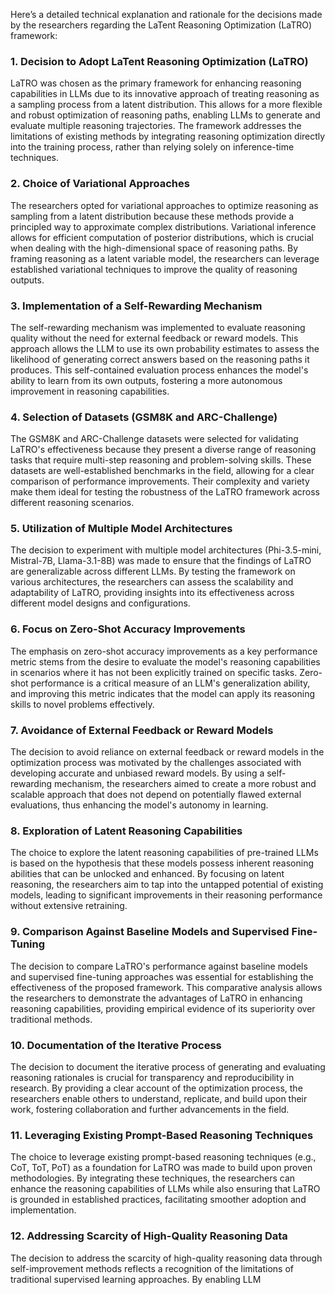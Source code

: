 Here’s a detailed technical explanation and rationale for the decisions made by the researchers regarding the LaTent Reasoning Optimization (LaTRO) framework:

### 1. Decision to Adopt LaTent Reasoning Optimization (LaTRO)
LaTRO was chosen as the primary framework for enhancing reasoning capabilities in LLMs due to its innovative approach of treating reasoning as a sampling process from a latent distribution. This allows for a more flexible and robust optimization of reasoning paths, enabling LLMs to generate and evaluate multiple reasoning trajectories. The framework addresses the limitations of existing methods by integrating reasoning optimization directly into the training process, rather than relying solely on inference-time techniques.

### 2. Choice of Variational Approaches
The researchers opted for variational approaches to optimize reasoning as sampling from a latent distribution because these methods provide a principled way to approximate complex distributions. Variational inference allows for efficient computation of posterior distributions, which is crucial when dealing with the high-dimensional space of reasoning paths. By framing reasoning as a latent variable model, the researchers can leverage established variational techniques to improve the quality of reasoning outputs.

### 3. Implementation of a Self-Rewarding Mechanism
The self-rewarding mechanism was implemented to evaluate reasoning quality without the need for external feedback or reward models. This approach allows the LLM to use its own probability estimates to assess the likelihood of generating correct answers based on the reasoning paths it produces. This self-contained evaluation process enhances the model's ability to learn from its own outputs, fostering a more autonomous improvement in reasoning capabilities.

### 4. Selection of Datasets (GSM8K and ARC-Challenge)
The GSM8K and ARC-Challenge datasets were selected for validating LaTRO's effectiveness because they present a diverse range of reasoning tasks that require multi-step reasoning and problem-solving skills. These datasets are well-established benchmarks in the field, allowing for a clear comparison of performance improvements. Their complexity and variety make them ideal for testing the robustness of the LaTRO framework across different reasoning scenarios.

### 5. Utilization of Multiple Model Architectures
The decision to experiment with multiple model architectures (Phi-3.5-mini, Mistral-7B, Llama-3.1-8B) was made to ensure that the findings of LaTRO are generalizable across different LLMs. By testing the framework on various architectures, the researchers can assess the scalability and adaptability of LaTRO, providing insights into its effectiveness across different model designs and configurations.

### 6. Focus on Zero-Shot Accuracy Improvements
The emphasis on zero-shot accuracy improvements as a key performance metric stems from the desire to evaluate the model's reasoning capabilities in scenarios where it has not been explicitly trained on specific tasks. Zero-shot performance is a critical measure of an LLM's generalization ability, and improving this metric indicates that the model can apply its reasoning skills to novel problems effectively.

### 7. Avoidance of External Feedback or Reward Models
The decision to avoid reliance on external feedback or reward models in the optimization process was motivated by the challenges associated with developing accurate and unbiased reward models. By using a self-rewarding mechanism, the researchers aimed to create a more robust and scalable approach that does not depend on potentially flawed external evaluations, thus enhancing the model's autonomy in learning.

### 8. Exploration of Latent Reasoning Capabilities
The choice to explore the latent reasoning capabilities of pre-trained LLMs is based on the hypothesis that these models possess inherent reasoning abilities that can be unlocked and enhanced. By focusing on latent reasoning, the researchers aim to tap into the untapped potential of existing models, leading to significant improvements in their reasoning performance without extensive retraining.

### 9. Comparison Against Baseline Models and Supervised Fine-Tuning
The decision to compare LaTRO's performance against baseline models and supervised fine-tuning approaches was essential for establishing the effectiveness of the proposed framework. This comparative analysis allows the researchers to demonstrate the advantages of LaTRO in enhancing reasoning capabilities, providing empirical evidence of its superiority over traditional methods.

### 10. Documentation of the Iterative Process
The decision to document the iterative process of generating and evaluating reasoning rationales is crucial for transparency and reproducibility in research. By providing a clear account of the optimization process, the researchers enable others to understand, replicate, and build upon their work, fostering collaboration and further advancements in the field.

### 11. Leveraging Existing Prompt-Based Reasoning Techniques
The choice to leverage existing prompt-based reasoning techniques (e.g., CoT, ToT, PoT) as a foundation for LaTRO was made to build upon proven methodologies. By integrating these techniques, the researchers can enhance the reasoning capabilities of LLMs while also ensuring that LaTRO is grounded in established practices, facilitating smoother adoption and implementation.

### 12. Addressing Scarcity of High-Quality Reasoning Data
The decision to address the scarcity of high-quality reasoning data through self-improvement methods reflects a recognition of the limitations of traditional supervised learning approaches. By enabling LLM